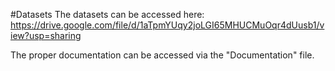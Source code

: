 #Datasets
The datasets can be accessed here: https://drive.google.com/file/d/1aTpmYUqy2joLGI65MHUCMuOqr4dUusb1/view?usp=sharing

The proper documentation can be accessed via the "Documentation" file.
